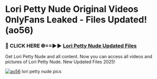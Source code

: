 # Lori Petty Nude Original Videos 0nlyFans Leaked - Files Updated! (ao56)

<h3>🔴 CLICK HERE 🌐==►► <a href="https://tinyurl.com/52m3yx9h" rel="nofollow">Lori Petty Nude Updated Files</a></h3>

Get Lori Petty Nude and all content. Now you can access all videos and pictures of Lori Petty Nude. New Updated Files 2025!

[![ao56](https://i.imgur.com/TnHtlc8.gif)](https://tinyurl.com/52m3yx9h)
lori petty nude pics